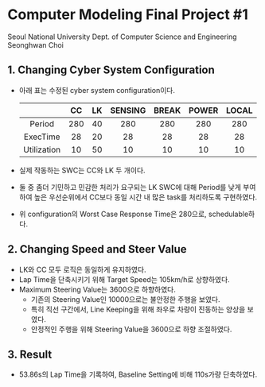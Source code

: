 # Computer Modeling Final Project #1

Seoul National University
Dept. of Computer Science and Engineering
Seonghwan Choi

## 1. Changing Cyber System Configuration

- 아래 표는 수정된 cyber system configuration이다.

  |           | CC | LK | SENSING | BREAK | POWER | LOCAL |
  |:---------:|:--:|:--:|:-------:|:-----:|:-----:|:-----:|
  |   Period  | 280|  40|      280|    280|    280|    280|
  |  ExecTime |  28|  20|       28|     28|     28|     28|
  |Utilization|  10|  50|       10|     10|     10|     10|

- 실제 작동하는 SWC는 CC와 LK 두 개이다.
- 둘 중 좀더 기민하고 민감한 처리가 요구되는 LK SWC에 대해 Period를 낮게 부여하여 높은 우선순위에서 CC보다 동일 시간 내 많은 task를 처리하도록 구현하였다.
- 위 configuration의 Worst Case Response Time은 280으로, schedulable하다.

## 2. Changing Speed and Steer Value
- LK와 CC 모두 로직은 동일하게 유지하였다.
- Lap Time을 단축시키기 위해 Target Speed는 105km/h로 상향하였다.
- Maximum Steering Value는 3600으로 하향하였다.
  - 기존의 Steering Value인 10000으로는 불안정한 주행을 보였다.
  - 특히 직선 구간에서, Line Keeping을 위해 좌우로 차량이 진동하는 양상을 보였다.
  - 안정적인 주행을 위해 Steering Value을 3600으로 하향 조절하였다.

## 3. Result
- 53.86s의 Lap Time을 기록하여, Baseline Setting에 비해 110s가량 단축하였다.